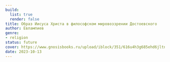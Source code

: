 ```yaml
---
build:
  list: true
  render: false
title: Образ Иисуса Христа в философском мировоззрении Достоевского
author: Евлампиев
genre:
- religion
status: future
cover: https://www.gnosisbooks.ru/upload/iblock/351/616u4h3g685ehd6jltnjp6rs87ozwrni.jpeg
date: 2023-10-13
---
```



